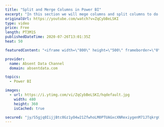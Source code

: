 ```yaml
---
title: "Split and Merge Columns in Power BI"
excerpt: "In this section we will mege columns and split columns to do a depper level of analysis"
originalUrl: https://youtube.com/watch?v=ZqCybBeLSKI
type: video
price: Free
length: PT3M1S
publishedDateTime: 2020-07-26T13:01:35Z
heat: 50

featuredContent: "<iframe width=\"800\" height=\"500\" frameborder=\"0\" src=\"https://www.youtube.com/embed/ZqCybBeLSKI\" allow=\"accelerometer; autoplay; encrypted-media; gyroscope; picture-in-picture\" allowfullscreen></iframe>"

provider:
  name: Absent Data Channel
  domain: absentdata.com

topics:
  - Power BI

images:
  - url: https://i.ytimg.com/vi/ZqCybBeLSKI/hqdefault.jpg
    width: 480
    height: 360
    isCached: true

secured: "jy/S5gjq0IijjBtc0Gz1yO4w21ZfwhoLM0PTUAGxcXNRexiygenM71JTqkrgGIsPwPqAc/HEsV9mQ3JJn5wUdTKAP0/Ru8xQAg3Nu49Sfw93QHW6UwSMnylk8OuvObdxzkdo3wyQI+mIrh3346II6XRBSlkam4jBaPOMU/XF1SnMVwAucoBo3t6fkXfeuJ1Ly6It+7skzhmpNB56xiYbcSJC+iYEr7eNO9UME1jTolYOlDAF/8meSxoNJU9OEWM7khesiZEVS/RF9fSyUDNZpryTDU61zbD/P9rL5cp/P5N0ueww0yQJ/j7AUaB9iWSm6wcNnLmM9hKvaSTZ+cNbHmx+3sO2oxLIBmqoTWojOLY2zeUr1ozAbNmtGUxScLSjhzlzf+ke153ZjzETXHMuWcnmA8B1MvgzzSBcMqWs7Kw=;AxRsMIKpClEQ0XxAJ1QbRw=="
---
```


